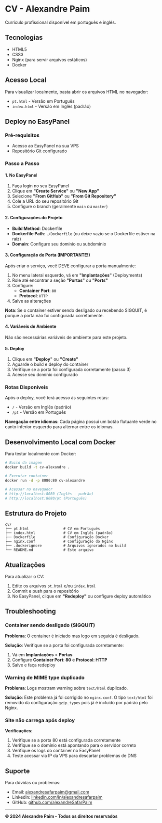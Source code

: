 # CV - Alexandre Paim

Currículo profissional disponível em português e inglês.

## Tecnologias

- HTML5
- CSS3
- Nginx (para servir arquivos estáticos)
- Docker

## Acesso Local

Para visualizar localmente, basta abrir os arquivos HTML no navegador:
- `pt.html` - Versão em Português
- `index.html` - Versão em Inglês (padrão)

## Deploy no EasyPanel

### Pré-requisitos

- Acesso ao EasyPanel na sua VPS
- Repositório Git configurado

### Passo a Passo

#### 1. No EasyPanel

1. Faça login no seu EasyPanel
2. Clique em **"Create Service"** ou **"New App"**
3. Selecione **"From GitHub"** ou **"From Git Repository"**
4. Cole a URL do seu repositório Git
5. Configure o branch (geralmente `main` ou `master`)

#### 2. Configurações do Projeto

- **Build Method**: Dockerfile
- **Dockerfile Path**: `./Dockerfile` (ou deixe vazio se o Dockerfile estiver na raiz)
- **Domain**: Configure seu domínio ou subdomínio

#### 3. Configuração de Porta (IMPORTANTE!)

Após criar o serviço, você DEVE configurar a porta manualmente:

1. No menu lateral esquerdo, vá em **"Implantações"** (Deployments)
2. Role até encontrar a seção **"Portas"** ou **"Ports"**
3. Configure:
   - **Container Port**: `80`
   - **Protocol**: `HTTP`
4. Salve as alterações

**Nota**: Se o container estiver sendo desligado ou recebendo SIGQUIT, é porque a porta não foi configurada corretamente.

#### 4. Variáveis de Ambiente

Não são necessárias variáveis de ambiente para este projeto.

#### 5. Deploy

1. Clique em **"Deploy"** ou **"Create"**
2. Aguarde o build e deploy do container
3. Verifique se a porta foi configurada corretamente (passo 3)
4. Acesse seu domínio configurado

### Rotas Disponíveis

Após o deploy, você terá acesso às seguintes rotas:

- `/` - Versão em Inglês (padrão)
- `/pt` - Versão em Português

**Navegação entre idiomas**: Cada página possui um botão flutuante verde no canto inferior esquerdo para alternar entre os idiomas.

## Desenvolvimento Local com Docker

Para testar localmente com Docker:

```bash
# Build da imagem
docker build -t cv-alexandre .

# Executar container
docker run -d -p 8080:80 cv-alexandre

# Acessar no navegador
# http://localhost:8080 (Inglês - padrão)
# http://localhost:8080/pt (Português)
```

## Estrutura do Projeto

```
cv/
├── pt.html                # CV em Português
├── index.html             # CV em Inglês (padrão)
├── Dockerfile             # Configuração Docker
├── nginx.conf             # Configuração do Nginx
├── .dockerignore          # Arquivos ignorados no build
└── README.md              # Este arquivo
```

## Atualizações

Para atualizar o CV:

1. Edite os arquivos `pt.html` e/ou `index.html`
2. Commit e push para o repositório
3. No EasyPanel, clique em **"Redeploy"** ou configure deploy automático

## Troubleshooting

### Container sendo desligado (SIGQUIT)

**Problema**: O container é iniciado mas logo em seguida é desligado.

**Solução**: Verifique se a porta foi configurada corretamente:
1. Vá em **Implantações** > **Portas**
2. Configure **Container Port: 80** e **Protocol: HTTP**
3. Salve e faça redeploy

### Warning de MIME type duplicado

**Problema**: Logs mostram warning sobre `text/html` duplicado.

**Solução**: Este problema já foi corrigido no `nginx.conf`. O tipo `text/html` foi removido da configuração `gzip_types` pois já é incluído por padrão pelo Nginx.

### Site não carrega após deploy

**Verificações**:
1. Verifique se a porta 80 está configurada corretamente
2. Verifique se o domínio está apontando para o servidor correto
3. Verifique os logs do container no EasyPanel
4. Teste acessar via IP da VPS para descartar problemas de DNS

## Suporte

Para dúvidas ou problemas:
- Email: alexandresafarpaim@gmail.com
- LinkedIn: [linkedin.com/in/alexandresafarpaim](https://linkedin.com/in/alexandresafarpaim)
- GitHub: [github.com/alexandreSafarPaim](https://github.com/alexandreSafarPaim)

---

**© 2024 Alexandre Paim - Todos os direitos reservados**
